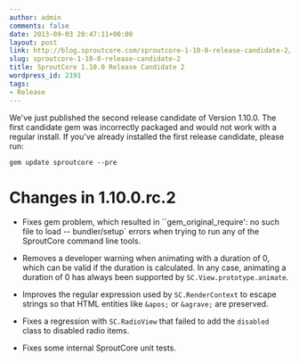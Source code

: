 ```yaml
---
author: admin
comments: false
date: 2013-09-03 20:47:11+00:00
layout: post
link: http://blog.sproutcore.com/sproutcore-1-10-0-release-candidate-2/
slug: sproutcore-1-10-0-release-candidate-2
title: SproutCore 1.10.0 Release Candidate 2
wordpress_id: 2191
tags:
- Release
---
```


We've just published the second release candidate of Version 1.10.0. The first candidate gem was incorrectly packaged and would not work with a regular install. If you've already installed the first release candidate, please run:

    
    gem update sproutcore --pre




# Changes in 1.10.0.rc.2





	
  * Fixes gem problem, which resulted in ``gem_original_require': no such file to load -- bundler/setup` errors when trying to run any of the SproutCore command line tools.

	
  * Removes a developer warning when animating with a duration of 0, which can be valid if the duration is calculated. In any case, animating a duration of 0 has always been supported by `SC.View.prototype.animate`.

	
  * Improves the regular expression used by `SC.RenderContext` to escape strings so that HTML entities like `&apos;` or `&agrave;` are preserved.

	
  * Fixes a regression with `SC.RadioView` that failed to add the `disabled` class to disabled radio items.

	
  * Fixes some internal SproutCore unit tests.


